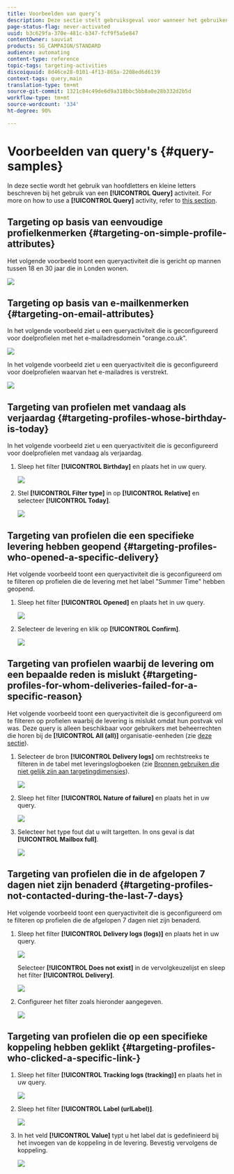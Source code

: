 ```yaml
---
title: Voorbeelden van query’s
description: Deze sectie stelt gebruiksgeval voor wanneer het gebruiken van een activiteit van de Vraag.
page-status-flag: never-activated
uuid: b3c629fa-370e-481c-b347-fcf9f5a5e847
contentOwner: sauviat
products: SG_CAMPAIGN/STANDARD
audience: automating
content-type: reference
topic-tags: targeting-activities
discoiquuid: 8d46ce28-0101-4f13-865a-2208ed6d6139
context-tags: query,main
translation-type: tm+mt
source-git-commit: 1321c84c49de6d9a318bbc5bb8a0e28b332d2b5d
workflow-type: tm+mt
source-wordcount: '334'
ht-degree: 90%

---
```



# Voorbeelden van query&#39;s {#query-samples}

In deze sectie wordt het gebruik van hoofdletters en kleine letters beschreven bij het gebruik van een **[!UICONTROL Query]** activiteit. For more on how to use a **[!UICONTROL Query]** activity, refer to [this section](../../automating/using/query.md).

## Targeting op basis van eenvoudige profielkenmerken {#targeting-on-simple-profile-attributes}

Het volgende voorbeeld toont een queryactiviteit die is gericht op mannen tussen 18 en 30 jaar die in Londen wonen.

![](assets/query_sample_1.png)

## Targeting op basis van e-mailkenmerken {#targeting-on-email-attributes}

In het volgende voorbeeld ziet u een queryactiviteit die is geconfigureerd voor doelprofielen met het e-mailadresdomein &quot;orange.co.uk&quot;.

![](assets/query_sample_emaildomain.png)

In het volgende voorbeeld ziet u een queryactiviteit die is geconfigureerd voor doelprofielen waarvan het e-mailadres is verstrekt.

![](assets/query_sample_emailnotempty.png)

## Targeting van profielen met vandaag als verjaardag {#targeting-profiles-whose-birthday-is-today}

In het volgende voorbeeld ziet u een queryactiviteit die is geconfigureerd voor doelprofielen met vandaag als verjaardag.

1. Sleep het filter **[!UICONTROL Birthday]** en plaats het in uw query.

   ![](assets/query_sample_birthday.png)

1. Stel **[!UICONTROL Filter type]** in op **[!UICONTROL Relative]** en selecteer **[!UICONTROL Today]**.

   ![](assets/query_sample_birthday2.png)

## Targeting van profielen die een specifieke levering hebben geopend {#targeting-profiles-who-opened-a-specific-delivery}

Het volgende voorbeeld toont een queryactiviteit die is geconfigureerd om te filteren op profielen die de levering met het label &quot;Summer Time&quot; hebben geopend.

1. Sleep het filter **[!UICONTROL Opened]** en plaats het in uw query.

   ![](assets/query_sample_opened.png)

1. Selecteer de levering en klik op **[!UICONTROL Confirm]**.

   ![](assets/query_sample_opened2.png)

## Targeting van profielen waarbij de levering om een bepaalde reden is mislukt {#targeting-profiles-for-whom-deliveries-failed-for-a-specific-reason}

Het volgende voorbeeld toont een queryactiviteit die is geconfigureerd om te filteren op profielen waarbij de levering is mislukt omdat hun postvak vol was. Deze query is alleen beschikbaar voor gebruikers met beheerrechten die horen bij de **[!UICONTROL All (all)]** organisatie-eenheden (zie [deze sectie](../../administration/using/organizational-units.md)).

1. Selecteer de bron **[!UICONTROL Delivery logs]** om rechtstreeks te filteren in de tabel met leveringslogboeken (zie [Bronnen gebruiken die niet gelijk zijn aan targetingdimensies](../../automating/using/using-resources-different-from-targeting-dimensions.md)).

   ![](assets/query_sample_failure1.png)

1. Sleep het filter **[!UICONTROL Nature of failure]** en plaats het in uw query.

   ![](assets/query_sample_failure2.png)

1. Selecteer het type fout dat u wilt targetten. In ons geval is dat **[!UICONTROL Mailbox full]**.

   ![](assets/query_sample_failure3.png)

## Targeting van profielen die in de afgelopen 7 dagen niet zijn benaderd {#targeting-profiles-not-contacted-during-the-last-7-days}

Het volgende voorbeeld toont een queryactiviteit die is geconfigureerd om te filteren op profielen die de afgelopen 7 dagen niet zijn benaderd.

1. Sleep het filter **[!UICONTROL Delivery logs (logs)]** en plaats het in uw query.

   ![](assets/query_sample_7days.png)

   Selecteer **[!UICONTROL Does not exist]** in de vervolgkeuzelijst en sleep het filter **[!UICONTROL Delivery]**.

   ![](assets/query_sample_7days1.png)

1. Configureer het filter zoals hieronder aangegeven.

   ![](assets/query_sample_7days2.png)

## Targeting van profielen die op een specifieke koppeling hebben geklikt {#targeting-profiles-who-clicked-a-specific-link-}

1. Sleep het filter **[!UICONTROL Tracking logs (tracking)]** en plaats het in uw query.

   ![](assets/query_sample_trackinglogs.png)

1. Sleep het filter **[!UICONTROL Label (urlLabel)]**.

   ![](assets/query_sample_trackinglogs2.png)

1. In het veld **[!UICONTROL Value]** typt u het label dat is gedefinieerd bij het invoegen van de koppeling in de levering. Bevestig vervolgens de koppeling.

   ![](assets/query_sample_trackinglogs3.png)
